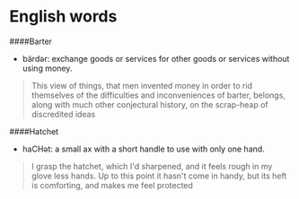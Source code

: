 English words
============

####Barter
  * bärdər: exchange goods or services for other goods or services without using money.
  
  > This view of things, that men invented money in order to rid themselves of the difficulties  and  inconveniences  of  barter,  belongs,  along  with  much  other conjectural history, on the scrap-heap of discredited ideas

####Hatchet
  * haCHət: a small ax with a short handle to use with only one hand.
  
  > I grasp the hatchet, which I'd sharpened, and it feels rough in my glove less hands. Up to this point it hasn't come in handy, but its heft is comforting, and makes me feel protected
